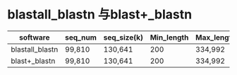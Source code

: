 # blastall_blastn 与blast+_blastn

|software|seq_num|seq_size(k)|Min_length|Max_length|cpu(n)|Mem(M)|time(m)|file_name|
|---|---|---|---|---|---|---|---|---|
|blastall_blastn|99,810|130,641|200|334,992|2|73|1:21:19|final.100000.fa|
|blast+_blastn|99,810|130,641|200|334,992|2|72|4:30.26|final.100000.fa|
